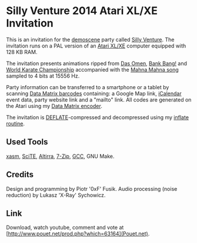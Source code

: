 Silly Venture 2014 Atari XL/XE Invitation
=========================================

This is an invitation for the [demoscene](http://en.wikipedia.org/wiki/Demoscene) party
called [Silly Venture](http://sillyventure.eu/). The invitation runs on a PAL version
of an [Atari XL/XE](http://en.wikipedia.org/wiki/Atari_8-bit_family) computer
equipped with 128 KB RAM.

The invitation presents animations ripped from
[Das Omen](http://www.pouet.net/prod.php?which=9352),
[Bank Bang!](http://a8.fandal.cz/detail.php?files_id=1468)
and [World Karate Championship](http://a8.fandal.cz/detail.php?files_id=4616)
accompanied with the [Mahna Mahna song](http://www.youtube.com/watch?v=8N_tupPBtWQ)
sampled to 4 bits at 15556 Hz.

Party information can be transferred to a smartphone or a tablet
by scanning [Data Matrix barcodes](http://en.wikipedia.org/wiki/Data_Matrix)
containing: a Google Map link, [iCalendar](http://en.wikipedia.org/wiki/ICalendar) event data,
party website link and a "mailto" link.
All codes are generated on the Atari using my
[Data Matrix encoder](http://github.com/pfusik/datamatrix6502).

The invitation is [DEFLATE](http://en.wikipedia.org/wiki/DEFLATE)-compressed
and decompressed using my [inflate routine](http://github.com/pfusik/zlib6502).

Used Tools
----------

[xasm](http://github.com/pfusik/xasm), [SciTE](http://scintilla.org/SciTE.html),
[Altirra](http://www.virtualdub.org/altirra.html), [7-Zip](http://7-zip.org/),
[GCC](http://gcc.gnu.org/), GNU Make.

Credits
-------

Design and programming by Piotr '0xF' Fusik.
Audio processing (noise reduction) by Lukasz 'X-Ray' Sychowicz.

Link
----

Download, watch youtube, comment and vote at [http://www.pouet.net/prod.php?which=63164](Pouet.net).
